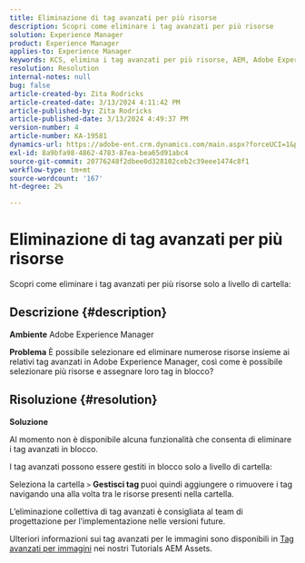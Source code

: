```yaml
---
title: Eliminazione di tag avanzati per più risorse
description: Scopri come eliminare i tag avanzati per più risorse
solution: Experience Manager
product: Experience Manager
applies-to: Experience Manager
keywords: KCS, elimina i tag avanzati per più risorse, AEM, Adobe Experience Manager, FAQ
resolution: Resolution
internal-notes: null
bug: false
article-created-by: Zita Rodricks
article-created-date: 3/13/2024 4:11:42 PM
article-published-by: Zita Rodricks
article-published-date: 3/13/2024 4:49:37 PM
version-number: 4
article-number: KA-19581
dynamics-url: https://adobe-ent.crm.dynamics.com/main.aspx?forceUCI=1&pagetype=entityrecord&etn=knowledgearticle&id=6bb69f5b-54e1-ee11-904d-6045bd0065b6
exl-id: 8a9bfa98-4862-4783-87ea-bea65d91abc4
source-git-commit: 20776248f2dbee0d328102ceb2c39eee1474c8f1
workflow-type: tm+mt
source-wordcount: '167'
ht-degree: 2%

---
```


# Eliminazione di tag avanzati per più risorse


Scopri come eliminare i tag avanzati per più risorse solo a livello di cartella:

## Descrizione {#description}


<b>Ambiente</b>
Adobe Experience Manager

<b>Problema</b>
È possibile selezionare ed eliminare numerose risorse insieme ai relativi tag avanzati in Adobe Experience Manager, così come è possibile selezionare più risorse e assegnare loro tag in blocco?


## Risoluzione {#resolution}


<b>Soluzione</b>

Al momento non è disponibile alcuna funzionalità che consenta di eliminare i tag avanzati in blocco.

I tag avanzati possono essere gestiti in blocco solo a livello di cartella:

Seleziona la cartella `>`  <b>Gestisci tag </b>puoi quindi aggiungere o rimuovere i tag navigando una alla volta tra le risorse presenti nella cartella.

L’eliminazione collettiva di tag avanzati è consigliata al team di progettazione per l’implementazione nelle versioni future.

Ulteriori informazioni sui tag avanzati per le immagini sono disponibili in [Tag avanzati per immagini](https://experienceleague.adobe.com/docs/experience-manager-learn/assets/metadata/image-smart-tags.html?lang=it) nei nostri Tutorials AEM Assets.

